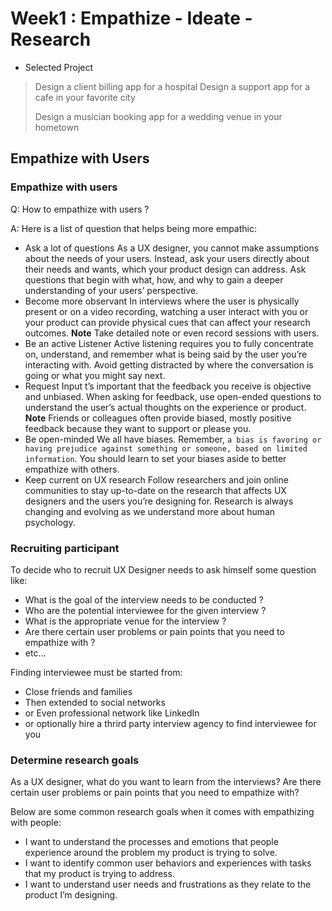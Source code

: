 # Week1 : Empathize - Ideate - Research

- Selected Project

> Design a client billing app for a hospital
> Design a support app for a cafe in your favorite city
>
> Design a musician booking app for a wedding venue in your hometown

## Empathize with Users

### Empathize with users

Q: How to empathize with users ?

A: Here is a list of question that helps being more empathic:

- Ask a lot of questions
  As a UX designer, you cannot make assumptions about the needs of your users. Instead, ask your users directly about their needs and wants, which your product design can address. Ask questions that begin with what, how, and why to gain a deeper understanding of your users’ perspective.
- Become more observant
  In interviews where the user is physically present or on a video recording, watching a user interact with you or your product can provide physical cues that can affect your research outcomes.
  **Note**
  Take detailed note or even record sessions with users.
- Be an active Listener
  Active listening requires you to fully concentrate on, understand, and remember what is being said by the user you’re interacting with. Avoid getting distracted by where the conversation is going or what you might say next.
- Request Input
  t’s important that the feedback you receive is objective and unbiased. When asking for feedback, use open-ended questions to understand the user’s actual thoughts on the experience or product.
  **Note**
  Friends or colleagues often provide biased, mostly positive feedback because they want to support or please you.
- Be open-minded
  We all have biases. Remember, `a bias is favoring or having prejudice against something or someone, based on limited information`.
  You should learn to set your biases aside to better empathize with others.
- Keep current on UX research
  Follow researchers and join online communities to stay up-to-date on the research that affects UX designers and the users you’re designing for. Research is always changing and evolving as we understand more about human psychology.

### Recruiting participant

To decide who to recruit UX Designer needs to ask himself some question like:

- What is the goal of the interview needs to be conducted ?
- Who are the potential interviewee for the given interview ?
- What is the appropriate venue for the interview ?
- Are there certain user problems or pain points that you need to empathize with ?
- etc...

Finding interviewee must be started from:

- Close friends and families
- Then extended to social networks
- or Even professional network like LinkedIn
- or optionally hire a thrird party interview agency to find interviewee for you

### Determine research goals

As a UX designer, what do you want to learn from the interviews? Are there certain user problems or pain points that you need to empathize with?

Below are some common research goals when it comes with empathizing with people:

- I want to understand the processes and emotions that people experience around the problem my product is trying to solve.
- I want to identify common user behaviors and experiences with tasks that my product is trying to address.
- I want to understand user needs and frustrations as they relate to the product I’m designing.
